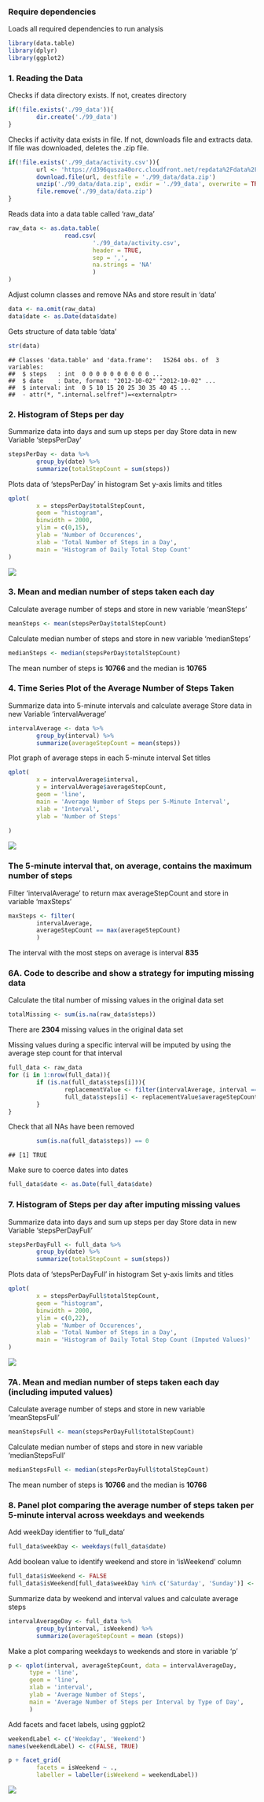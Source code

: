 ### Require dependencies

Loads all required dependencies to run analysis

``` r
library(data.table)
library(dplyr)
library(ggplot2)
```

### 1. Reading the Data

Checks if data directory exists. If not, creates directory

``` r
if(!file.exists('./99_data')){
        dir.create('./99_data')
}
```

Checks if activity data exists in file. If not, downloads file and
extracts data. If file was downloaded, deletes the .zip file.

``` r
if(!file.exists('./99_data/activity.csv')){
        url <- 'https://d396qusza40orc.cloudfront.net/repdata%2Fdata%2Factivity.zip'
        download.file(url, destfile = './99_data/data.zip')
        unzip('./99_data/data.zip', exdir = './99_data', overwrite = TRUE)
        file.remove('./99_data/data.zip')
}
```

Reads data into a data table called ‘raw\_data’

``` r
raw_data <- as.data.table( 
                read.csv(
                        './99_data/activity.csv',
                        header = TRUE,
                        sep = ',',
                        na.strings = 'NA'
                        )
)
```

Adjust column classes and remove NAs and store result in ‘data’

``` r
data <- na.omit(raw_data)
data$date <- as.Date(data$date)
```

Gets structure of data table ‘data’

``` r
str(data)
```

    ## Classes 'data.table' and 'data.frame':   15264 obs. of  3 variables:
    ##  $ steps   : int  0 0 0 0 0 0 0 0 0 0 ...
    ##  $ date    : Date, format: "2012-10-02" "2012-10-02" ...
    ##  $ interval: int  0 5 10 15 20 25 30 35 40 45 ...
    ##  - attr(*, ".internal.selfref")=<externalptr>

### 2. Histogram of Steps per day

Summarize data into days and sum up steps per day Store data in new
Variable ‘stepsPerDay’

``` r
stepsPerDay <- data %>%
        group_by(date) %>%
        summarize(totalStepCount = sum(steps))
```

Plots data of ‘stepsPerDay’ in histogram Set y-axis limits and titles

``` r
qplot(
        x = stepsPerDay$totalStepCount,
        geom = "histogram",
        binwidth = 2000,
        ylim = c(0,15),
        ylab = 'Number of Occurences',
        xlab = 'Total Number of Steps in a Day',
        main = 'Histogram of Daily Total Step Count'
)
```

![](PA1_template_files/figure-markdown_github/Plot%20Steps%20per%20Day-1.png)

### 3. Mean and median number of steps taken each day

Calculate average number of steps and store in new variable ‘meanSteps’

``` r
meanSteps <- mean(stepsPerDay$totalStepCount)
```

Calculate median number of steps and store in new variable ‘medianSteps’

``` r
medianSteps <- median(stepsPerDay$totalStepCount)
```

The mean number of steps is **10766** and the median is **10765**

### 4. Time Series Plot of the Average Number of Steps Taken

Summarize data into 5-minute intervals and calculate average Store data
in new Variable ‘intervalAverage’

``` r
intervalAverage <- data %>%
        group_by(interval) %>%
        summarize(averageStepCount = mean(steps))
```

Plot graph of average steps in each 5-minute interval Set titles

``` r
qplot(
        x = intervalAverage$interval,
        y = intervalAverage$averageStepCount,
        geom = 'line',
        main = 'Average Number of Steps per 5-Minute Interval',
        xlab = 'Interval',
        ylab = 'Number of Steps'
        
)
```

![](PA1_template_files/figure-markdown_github/Plot%20Steps%20per%20Interval-1.png)

### The 5-minute interval that, on average, contains the maximum number of steps

Filter ‘intervalAverage’ to return max averageStepCount and store in
variable ‘maxSteps’

``` r
maxSteps <- filter(
        intervalAverage,
        averageStepCount == max(averageStepCount)
        )
```

The interval with the most steps on average is interval **835**

### 6A. Code to describe and show a strategy for imputing missing data

Calculate the tital number of missing values in the original data set

``` r
totalMissing <- sum(is.na(raw_data$steps))
```

There are **2304** missing values in the original data set

Missing values during a specific interval will be imputed by using the
average step count for that interval

``` r
full_data <- raw_data
for (i in 1:nrow(full_data)){
        if (is.na(full_data$steps[i])){
                replacementValue <- filter(intervalAverage, interval == full_data$interval[i])
                full_data$steps[i] <- replacementValue$averageStepCount
        }
}
```

Check that all NAs have been removed

``` r
        sum(is.na(full_data$steps)) == 0
```

    ## [1] TRUE

Make sure to coerce dates into dates

``` r
full_data$date <- as.Date(full_data$date)
```

### 7. Histogram of Steps per day after imputing missing values

Summarize data into days and sum up steps per day Store data in new
Variable ‘stepsPerDayFull’

``` r
stepsPerDayFull <- full_data %>%
        group_by(date) %>%
        summarize(totalStepCount = sum(steps))
```

Plots data of ‘stepsPerDayFull’ in histogram Set y-axis limits and
titles

``` r
qplot(
        x = stepsPerDayFull$totalStepCount,
        geom = "histogram",
        binwidth = 2000,
        ylim = c(0,22),
        ylab = 'Number of Occurences',
        xlab = 'Total Number of Steps in a Day',
        main = 'Histogram of Daily Total Step Count (Imputed Values)'
)
```

![](PA1_template_files/figure-markdown_github/Plot%20Steps%20per%20Day%20Imputed-1.png)

### 7A. Mean and median number of steps taken each day (including imputed values)

Calculate average number of steps and store in new variable
‘meanStepsFull’

``` r
meanStepsFull <- mean(stepsPerDayFull$totalStepCount)
```

Calculate median number of steps and store in new variable
‘medianStepsFull’

``` r
medianStepsFull <- median(stepsPerDayFull$totalStepCount)
```

The mean number of steps is **10766** and the median is **10766**

### 8. Panel plot comparing the average number of steps taken per 5-minute interval across weekdays and weekends

Add weekDay identifier to ‘full\_data’

``` r
full_data$weekDay <- weekdays(full_data$date)
```

Add boolean value to identify weekend and store in ‘isWeekend’ column

``` r
full_data$isWeekend <- FALSE
full_data$isWeekend[full_data$weekDay %in% c('Saturday', 'Sunday')] <- TRUE
```

Summarize data by weekend and interval values and calculate average
steps

``` r
intervalAverageDay <- full_data %>%
        group_by(interval, isWeekend) %>%
        summarize(averageStepCount = mean (steps))
```

Make a plot comparing weekdays to weekends and store in variable ‘p’

``` r
p <- qplot(interval, averageStepCount, data = intervalAverageDay,
      type = 'line',
      geom = 'line',
      xlab = 'interval',
      ylab = 'Average Number of Steps',
      main = 'Average Number of Steps per Interval by Type of Day',
      )
```

Add facets and facet labels, using ggplot2

``` r
weekendLabel <- c('Weekday', 'Weekend')
names(weekendLabel) <- c(FALSE, TRUE)

p + facet_grid(
        facets = isWeekend ~ .,
        labeller = labeller(isWeekend = weekendLabel))
```

![](PA1_template_files/figure-markdown_github/Add%20FAcets%20and%20labels-1.png)
